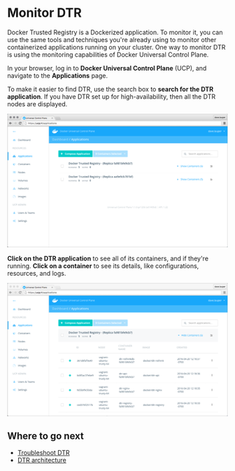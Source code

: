 <!--[metadata]>
+++
aliases = ["/docker-trusted-registry/monitor-troubleshoot/monitor/"]
title = "Monitor DTR"
description = "Learn how to monitor your DTR installation."
keywords = ["docker, registry, monitor, troubleshoot"]
[menu.main]
parent="dtr_menu_monitor_troubleshoot"
identifier="dtr_monitor"
weight=0
+++
<![end-metadata]-->

# Monitor DTR

Docker Trusted Registry is a Dockerized application. To monitor it, you can
use the same tools and techniques you're already using to monitor other
containerized applications running on your cluster. One way to monitor
DTR is using the monitoring capabilities of Docker Universal Control Plane.

In your browser, log in to **Docker Universal Control Plane** (UCP), and
navigate to the **Applications** page.

To make it easier to find DTR, use the search box to **search for the
DTR application**. If you have DTR set up for high-availability, then all the
DTR nodes are displayed.

![](../images/monitor-1.png)

**Click on the DTR application** to see all of its containers, and if they're
running. **Click on a container** to see its details, like configurations,
resources, and logs.

![](../images/monitor-2.png)


## Where to go next

* [Troubleshoot DTR](troubleshoot.md)
* [DTR architecture](../architecture.md)
